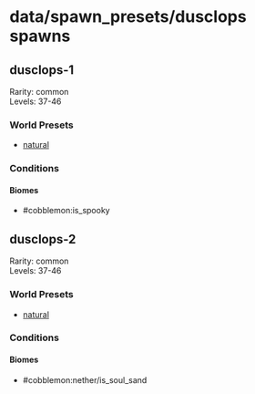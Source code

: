 # data/spawn_presets/dusclops spawns  
  
## dusclops-1  
Rarity: common  
Levels: 37-46  
  
### World Presets  
* [natural](/data/world_presets/natural.md)  
  
### Conditions  
  
#### Biomes  
  * #cobblemon:is_spooky
  
  
## dusclops-2  
Rarity: common  
Levels: 37-46  
  
### World Presets  
* [natural](/data/world_presets/natural.md)  
  
### Conditions  
  
#### Biomes  
  * #cobblemon:nether/is_soul_sand
  
